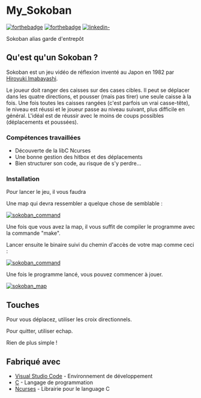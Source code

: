 # My_Sokoban

[![forthebadge](http://forthebadge.com/images/badges/built-with-love.svg)](https://github.com/Gaetandrt)  [![forthebadge](https://forthebadge.com/images/badges/made-with-c.svg)](https://fr.wikipedia.org/wiki/C_(langage))  [![linkedin-](https://user-images.githubusercontent.com/91087072/175767199-5ecadc72-20a2-42dc-a24f-3a601bba5ddb.svg)](https://www.linkedin.com/in/gaetan-darrort/)

Sokoban alias garde d'entrepôt

## Qu'est qu'un Sokoban ?

Sokoban est un jeu vidéo de réflexion inventé au Japon en 1982 par [Hiroyuki Imabayashi](https://www.mobygames.com/developer/sheet/view/developerId,257256/).

Le joueur doit ranger des caisses sur des cases cibles. Il peut se déplacer dans les quatre directions, et pousser (mais pas tirer) une seule caisse à la fois.
Une fois toutes les caisses rangées (c'est parfois un vrai casse-tête), le niveau est réussi et le joueur passe au niveau suivant, plus difficile en général.
L'idéal est de réussir avec le moins de coups possibles (déplacements et poussées).

### Compétences travaillées

- Découverte de la libC Ncurses
- Une bonne gestion des hitbox et des déplacements
- Bien structurer son code, au risque de s'y perdre...

### Installation

Pour lancer le jeu, il vous faudra

Une map qui devra ressembler a quelque chose de semblable :

[![sokoban_command](https://user-images.githubusercontent.com/91087072/175766427-aa2ab1ad-28ad-422f-af8a-d658205d608a.PNG)](https://user-images.githubusercontent.com/91087072/175766427-aa2ab1ad-28ad-422f-af8a-d658205d608a.PNG)

Une fois que vous avez la map, il vous suffit de compiler le programme avec la commande "make".

Lancer ensuite le binaire suivi du chemin d'accès de votre map comme ceci :

[![sokoban_command](https://user-images.githubusercontent.com/91087072/175766428-a4d46fbe-8f9a-41fa-be6d-db907cdd8c66.png)](https://user-images.githubusercontent.com/91087072/175766428-a4d46fbe-8f9a-41fa-be6d-db907cdd8c66.png)

Une fois le programme lancé, vous pouvez commencer à jouer.

[![sokoban_map](https://user-images.githubusercontent.com/91087072/175766426-f4a858c0-89b2-42fa-a6d1-75420c887784.png)](https://user-images.githubusercontent.com/91087072/175766426-f4a858c0-89b2-42fa-a6d1-75420c887784.png)

## Touches

Pour vous déplacez, utiliser les croix directionnels.

Pour quitter, utiliser echap.

Rien de plus simple !

## Fabriqué avec

* [Visual Studio Code](https://code.visualstudio.com/) - Environnement de développement
* [C](https://fr.wikipedia.org/wiki/C_(langage)) - Langage de programmation
* [Ncurses](https://invisible-island.net/ncurses/man/ncurses.3x.html) - Librairie pour le language C

